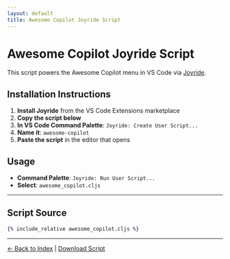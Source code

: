 ```yaml
---
layout: default
title: Awesome Copilot Joyride Script
---
```


# Awesome Copilot Joyride Script

This script powers the Awesome Copilot menu in VS Code via [Joyride](https://github.com/BetterThanTomorrow/joyride).

## Installation Instructions

1. **Install Joyride** from the VS Code Extensions marketplace
2. **Copy the script below**
3. **In VS Code Command Palette**: `Joyride: Create User Script...`
4. **Name it**: `awesome-copilot`
5. **Paste the script** in the editor that opens

## Usage

- **Command Palette**: `Joyride: Run User Script...`
- **Select**: `awesome_copilot.cljs`

---

## Script Source

```clojure
{% include_relative awesome_copilot.cljs %}
```

---

[← Back to Index](index.html) | [Download Script](awesome_copilot.cljs)
